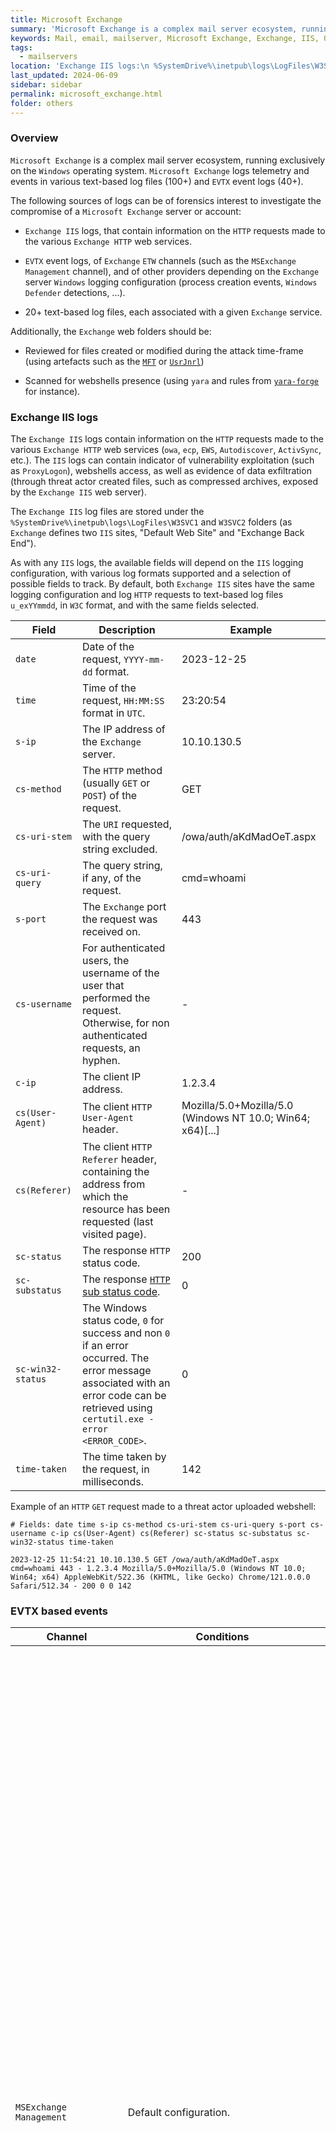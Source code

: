 ```yaml
---
title: Microsoft Exchange
summary: 'Microsoft Exchange is a complex mail server ecosystem, running exclusively on the Windows operating system. Microsoft Exchange logs telemetry and events in various text-based log files (100+) and EVTX event logs (40+).\n\nThe following sources of logs can be of forensics interest to investigate the compromise of a Microsoft Exchange server or account:\n - Exchange IIS logs, that contain information on the HTTP requests made to the various Exchange HTTP web services.\n - EVTX event logs, of Exchange ETW channels (such as the "MSExchange Management" channel), and of other providers depending on the Exchange server Windows logging configuration.\n - 20+ text-based log files, each associated with a given Exchange service.'
keywords: Mail, email, mailserver, Microsoft Exchange, Exchange, IIS, Outlook, EWS, ECP, OWA, ActiveSync, MAPI, Message Tracking, Autodiscover, OAB, RpcHttp, SMTP, MSExchange Management, MSExchange CmdletLogs, ExchangePowerShell, webshell, W3SVC1, W3SVC2, u_exYYmmdd, c-ip, CVE-2021-26855, 26858, 27065, 26857, ProxyLogon, Get-ExchangeServer, Get-Mailbox, Get-Recipient, Get-MailboxPermission, Get-MailboxRegionalConfiguration, Get-InboxRule, Search-Mailbox, New-MailboxSearch, New-MailboxExportRequest, Remove-MailboxExportRequest, Set-Mailbox, Set-InboxRule, New-InboxRule, Enable-InboxRule, New-TransportRule, Add-MailboxPermission, Add-MailboxFolderPermission, Add-RecipientPermission, Set-TransportRule, New-ManagementRoleAssignment, New-ExchangeCertificate
tags:
  - mailservers
location: 'Exchange IIS logs:\n %SystemDrive%\inetpub\logs\LogFiles\W3SVC1 and W3SVC2 folders.\n\n ETW channels:\n MSExchange Management, for usage of cmdlets from the ExchangePowerShell module (that interact with the Exchange Web Services API).\n Microsoft-Windows-Windows Defender/Operational, events 1006 / 1116 and 1007 / 1117, for detections of suspicious behavior related to Exchange.\n Security event 4688, if "Audit Process Creation" is enabled, to identity suspicious process spawned by the Exchange IIS process.\n\nExchange components (EWS, ECP, OWA, ExchangePowerShell, ActiveSync, MAPI, etc.) text-based logs:\n %SystemDrive%\Program Files\Microsoft\Exchange Server\V15\Logging and TransportRoles folders.'
last_updated: 2024-06-09
sidebar: sidebar
permalink: microsoft_exchange.html
folder: others
---
```


### Overview

`Microsoft Exchange` is a complex mail server ecosystem, running exclusively on
the `Windows` operating system. `Microsoft Exchange` logs telemetry and
events in various text-based log files (100+) and `EVTX` event logs (40+).

The following sources of logs can be of forensics interest to investigate the
compromise of a `Microsoft Exchange` server or account:

  - `Exchange IIS` logs, that contain information on the `HTTP` requests made
    to the various `Exchange HTTP` web services.

  - `EVTX` event logs, of `Exchange` `ETW` channels (such as the
    `MSExchange Management` channel), and of other providers depending on the
    `Exchange` server `Windows` logging configuration (process creation events,
    `Windows Defender` detections, ...).

  - 20+ text-based log files, each associated with a given `Exchange` service.

Additionally, the `Exchange` web folders should be:

  - Reviewed for files created or modified during the attack time-frame (using
    artefacts such as the [`MFT`](./../windows/ntfs_mft.md) or
    [`UsrJnrl`](./../windows/ntfs_usnjrnl.md))

  - Scanned for webshells presence (using `yara` and rules from
    [`yara-forge`](https://yarahq.github.io/) for instance).

### Exchange IIS logs

The `Exchange IIS` logs contain information on the `HTTP` requests made to the
various `Exchange HTTP` web services (`owa`, `ecp`, `EWS`, `Autodiscover`,
`ActivSync`, etc.). The `IIS` logs can contain indicator of vulnerability
exploitation (such as `ProxyLogon`), webshells access, as well as evidence of
data exfiltration (through threat actor created files, such as compressed
archives, exposed by the `Exchange IIS` web server).

The `Exchange IIS` log files are stored under the
`%SystemDrive%\inetpub\logs\LogFiles\W3SVC1` and `W3SVC2` folders (as
`Exchange` defines two `IIS` sites, "Default Web Site" and "Exchange Back
End").

As with any `IIS` logs, the available fields will depend on the `IIS` logging
configuration, with various log formats supported and a selection of possible
fields to track. By default, both `Exchange IIS` sites have the same logging
configuration and log `HTTP` requests to text-based log files `u_exYYmmdd`, in
`W3C` format, and with the same fields selected.

| Field | Description | Example |
|-------|-------------|---------|
| `date` | Date of the request, `YYYY-mm-dd` format. | 2023-12-25 |
| `time` | Time of the request, `HH:MM:SS` format in `UTC`. | 23:20:54 |
| `s-ip` | The IP address of the `Exchange` server. | 10.10.130.5 |
| `cs-method` | The `HTTP` method (usually `GET` or `POST`) of the request. | GET |
| `cs-uri-stem` | The `URI` requested, with the query string excluded. | /owa/auth/aKdMadOeT.aspx |
| `cs-uri-query` | The query string, if any, of the request. | cmd=whoami |
| `s-port` | The `Exchange` port the request was received on. | 443 |
| `cs-username` | For authenticated users, the username of the user that performed the request. Otherwise, for non authenticated requests, an hyphen. | - |
| `c-ip` | The client IP address. | 1.2.3.4 |
| `cs(User-Agent)` | The client `HTTP` `User-Agent` header. | Mozilla/5.0+Mozilla/5.0 (Windows NT 10.0; Win64; x64)[...] |
| `cs(Referer)` | The client `HTTP` `Referer` header, containing the address from which the resource has been requested (last visited page). | - |
| `sc-status` | The response `HTTP` status code. | 200 |
| `sc-substatus` | The response [`HTTP` sub status code](https://learn.microsoft.com/en-us/troubleshoot/developer/webapps/iis/www-administration-management/http-status-code). | 0 |
| `sc-win32-status` | The Windows status code, `0` for success and non `0` if an error occurred. The error message associated with an error code can be retrieved using `certutil.exe -error <ERROR_CODE>`. | 0 |
| `time-taken` | The time taken by the request, in milliseconds. | 142 |

Example of an `HTTP` `GET` request made to a threat actor uploaded webshell:

```
# Fields: date time s-ip cs-method cs-uri-stem cs-uri-query s-port cs-username c-ip cs(User-Agent) cs(Referer) sc-status sc-substatus sc-win32-status time-taken

2023-12-25 11:54:21 10.10.130.5 GET /owa/auth/aKdMadOeT.aspx cmd=whoami 443 - 1.2.3.4 Mozilla/5.0+Mozilla/5.0 (Windows NT 10.0; Win64; x64) AppleWebKit/522.36 (KHTML, like Gecko) Chrome/121.0.0.0 Safari/512.34 - 200 0 0 142
```

### EVTX based events

| Channel | Conditions | Events |
|---------|------------|--------|
| `MSExchange Management` | Default configuration. | The `MSExchange CmdletLogs` provider logs, to the `MSExchange Management` channel, usage of cmdlets from the `ExchangePowerShell` module. The cmdlets of the `ExchangePowerShell` module can be used to perform a number of actions through the `Exchange Web Services (EWS)` API, such as managing the Exchange server and its mailboxes, searching and exporting mailboxes content, setting email forward rules, etc. <br><br> Event `1: Cmdlet suceeded. Cmdlet <CMDLET>, parameters <COMMAND_LINE_PARAMETERS>`. <br><br> Event `6: Cmdlet failed. Cmdlet <CMDLET>, parameters <COMMAND_LINE_PARAMETERS>`, with the error details in the raw event data. <br><br> Information of interest: <br> - The PowerShell `cmdlet` used, with the associated parameters. <br><br> Among other, the executions of the following `ExchangePowerShell` cmdlets should be reviewed: <br><br> *Reconnaissance* <br> - [`Get-ExchangeServer`](https://learn.microsoft.com/en-us/powershell/module/exchange/get-exchangeserver) <br> - [`Get-Mailbox`](https://learn.microsoft.com/en-us/powershell/module/exchange/get-mailbox) <br> - [`Get-Recipient`](https://learn.microsoft.com/en-us/powershell/module/exchange/get-recipient) <br> - [`Get-MailboxPermission`](https://learn.microsoft.com/en-us/powershell/module/exchange/get-mailboxpermission) <br> - [`Get-MailboxRegionalConfiguration`](https://learn.microsoft.com/en-us/powershell/module/exchange/get-mailboxregionalconfiguration) <br> - [`Get-InboxRule`](https://learn.microsoft.com/en-us/powershell/module/exchange/get-inboxrule) <br><br> *Mailbox search for data access* <br> - [`Search-Mailbox`](https://learn.microsoft.com/en-us/powershell/module/exchange/search-mailbox) <br> - [`New-MailboxSearch`](https://learn.microsoft.com/en-us/powershell/module/exchange/new-mailboxsearch) <br> - [`New-MailboxExportRequest`](https://learn.microsoft.com/en-us/powershell/module/exchange/new-mailboxexportrequest) <br> - [`Remove-MailboxExportRequest`](https://learn.microsoft.com/en-us/powershell/module/exchange/remove-mailboxexportrequest) <br><br> *Configuration of email forwarding for persistent data exfiltration (through direct email forwarding, inbox rules, or transport rules)* <br> - [`Set-Mailbox`](https://learn.microsoft.com/en-us/powershell/module/exchange/set-mailbox), with `ForwardingSmtpAddress` to forward emails or `HiddenFromAddressListsEnabled` to hide the mailbox from the `Global Address List` <br> - [`Set-InboxRule`](https://learn.microsoft.com/en-us/powershell/module/exchange/set-inboxrule) <br> - [`New-InboxRule`](https://learn.microsoft.com/en-us/powershell/module/exchange/new-inboxrule) <br> - [`Enable-InboxRule`](https://learn.microsoft.com/en-us/powershell/module/exchange/enable-inboxrule) <br> - [`New-TransportRule`](https://learn.microsoft.com/en-us/powershell/module/exchange/new-transportrule) <br><br> *Configuration of mailbox delegations for persistent access (to access a mailbox / mailbox's folder or to send emails from the mailbox)* <br> - [`Add-MailboxPermission`](https://learn.microsoft.com/en-us/powershell/module/exchange/add-mailboxpermission) <br> - [`Add-MailboxFolderPermission`](https://learn.microsoft.com/en-us/powershell/module/exchange/add-mailboxfolderpermission) <br> - [`Add-RecipientPermission`](https://learn.microsoft.com/en-us/powershell/module/exchange/add-recipientpermission) <br> - [`Set-TransportRule`](https://learn.microsoft.com/en-us/powershell/module/exchange/set-transportrule) <br><br> *Administration of the Exchange server* <br> - [`Set-RoleGroup`](https://learn.microsoft.com/fr-fr/powershell/module/exchange/set-rolegroup) <br> - [`New-ManagementRoleAssignment`](https://learn.microsoft.com/en-us/powershell/module/exchange/new-managementroleassignment), including the `Mailbox Import Export` role to export mailbox content <br> - [`New-ExchangeCertificate`](https://learn.microsoft.com/en-us/powershell/module/exchange/new-exchangecertificate) |
| `Microsoft-Windows-Windows Defender/Operational` | Requires `Windows Defender` to be running. | `Windows Defender` integrates a number of detections for suspicious `Exchange` behavior: `Exchange IIS` process spwaning `PowerShell` or `cmd` (`IISExchgSpawnCMD.A`), exploitation of the `ProxyLogon` vulnerability (`Exploit:Win32/CVE-2021-31207.B` / `Behavior:Win32/SuspExchgSession.E`), etc. <br><br> Standard [events `1006` / `1116` and `1007` / `1117`](./../windows/etw_windows_defender.md#windows-defender-malware-detection-events) will be logged for detections of suspicious behavior related to `Exchange`. |
| `Security` | Requires `Audit Process Creation` to be enabled. <br><br> Requires `ProcessCreationIncludeCmdLine_Enabled` to be enabled for the command line to be logged. | [Event `4688: A new process has been created`](./../windows/etw_process_creation.md). <br><br> Can be used to identity suspicious process (`NewProcessName`), such as `powershell.exe` or `cmd.exe`, spawned (`ParentProcessName`) by the `Exchange IIS` process `w3wp.exe`. |

### Exchange components text-based logs

#### Overview

`Exchange` default install folder: `%SystemDrive%\Program Files\Microsoft\Exchange Server\V15\`.

| Component | Path | Description |
|-----------|------|-------------|
| `Exchange AgentLog` | \<EXCHANGE_FOLDER\>\TransportRoles\Logs\FrontEnd\AgentLog\AgentLog\*.log | `AgentLog` logs contain the actions performed on a message by specific [`Exchange` anti-spam agents](https://learn.microsoft.com/en-us/exchange/anti-spam-agent-logging-exchange-2013-help). |
| `Exchange Autodiscover HttpProxy` | \<EXCHANGE_FOLDER\>\Logging\HttpProxy\Autodiscover\HttpProxy_\*.log | `Autodiscover` logs contain client interactions to the [`Autodiscover` service](https://learn.microsoft.com/en-us/exchange/architecture/client-access/autodiscover), which is used by clients to retrieve information on the `Exchange` infrastructure. `Autodiscover` is typically used to find the `EWS` endpoint `URL` for `Exchange Web Services (EWS)` clients. |
| `Exchange CosmosQueue` | \<EXCHANGE_FOLDER\>\Logging\CosmosQueue\audit\*.LOG | `CosmosQueue` logs contain some administration actions performed, such as `New-Mailbox` or `Set-Mailbox`, with the account that performed the operation. |
| `Exchange ActiveSync (EAS) HttpProxy` | \<EXCHANGE_FOLDER\>\Logging\HttpProxy\Eas\HttpProxy_\*.log | `Exchange ActiveSync` logs contain client interactions through the [`Exchange ActiveSync`](https://learn.microsoft.com/en-us/exchange/clients/exchange-activesync/exchange-activesync) protocol. `Exchange ActiveSync` is an `Exchange` synchronization protocol design to let mobile devices access their mailbox items (such as email messages, meetings, and contacts). |
| `Exchange Control Panel (ECP)` | \<EXCHANGE_FOLDER\>\Logging\ECP\Activity\ECPActivity_\*.LOG <br><br> \<EXCHANGE_FOLDER\>\Logging\ECP\Server\ECPServer\*.LOG <br><br> \<EXCHANGE_FOLDER\>\Logging\HttpProxy\Ecp\HttpProxy_\*.log | `Exchange Control Panel (ECP)` logs contain client interactions with the web-based management console [`Exchange Control Panel (ECP)` interface](https://learn.microsoft.com/en-us/exchange/architecture/client-access/exchange-admin-center?view=exchserver-2019). The `ECP`, accessible at `https://<EXCHANGE_SERVER>/ecp`, can be used to administer `Exchange` components (management of mailboxes, creation of policies to manage mail traffic, etc.). |
| `Exchange Web Services (EWS)` API | \<EXCHANGE_FOLDER\>\Logging\Ews\Ews_\*.log <br><br> \<EXCHANGE_FOLDER\>\Logging\HttpProxy\Ews\HttpProxy_\*.log | `Exchange Web Services` logs contain client interactions with the [`EWS` API](https://learn.microsoft.com/en-us/exchange/client-developer/exchange-web-services/ews-applications-and-the-exchange-architecture), which provides access to mailbox items (such as email messages, meetings, and contacts). The `EWS` API is notably used by the cmdlets of the `ExchangePowerShell` module. |
| `Exchange Messaging Application Programming Interface (MAPI)` | \<EXCHANGE_FOLDER\>\Logging\HttpProxy\Mapi\HttpProxy_\*.log | [`Exchange Messaging Application Programming Interface (MAPI)`](https://learn.microsoft.com/en-us/exchange/clients/mapi-over-http/mapi-over-http) over `HTTP` `HttpProxy` logs. The `MAPI` transport protocol is notably used by the `Outlook` client to access and synchronize locally mailboxes data. |
| `Exchange Message Tracking` | \<EXCHANGE_FOLDER\>\TransportRoles\Logs\MessageTracking\MSG\*.LOG | [`Exchange Message Tracking` logs](https://learn.microsoft.com/en-us/Exchange/mail-flow/transport-logs/message-tracking) contain detailed information about the history of each email message as it travels through an `Exchange` server, including the emails sender and recipient addresses and subject. |
| `Exchange Offline Address Book (OAB)` | \<EXCHANGE_FOLDER\>\Logging\HttpProxy\Oab\HttpProxy_\*.log | `Exchange Offline Address Book (OAB)` logs contain access to the `OAB` feature, which allow `Outlook` users to cache the contents of the `Global Address List (GAL)` (to access it even when no longer connected to an `Exchange` server). |
| `Exchange Outlook Web Access (OWA)` | \<EXCHANGE_FOLDER\>\Logging\HttpProxy\Owa\HttpProxy_\*.log | `Exchange Outlook Web Access (OWA)` logs contain clients interactions with the `Outlook Web Access (OWA)` webmail interface, that can be used by end-users to access and manage their mailbox (reading, sending, and deletion of emails, creation of inbox rules, etc.). |
| `PowerShell CmdletInfra` and `HttpProxy` | \<EXCHANGE_FOLDER\>\Logging\CmdletInfra\LocalPowerShell\Cmdlet\\* <br><br> \<EXCHANGE_FOLDER\>\Logging\CmdletInfra\Powershell-Proxy\Cmdlet\\* <br><br> \<EXCHANGE_FOLDER\>\Logging\HttpProxy\PowerShell\HttpProxy_\*.log | `PowerShell CmdletInfra` and `HttpProxy` logs contain the `ExchangePowerShell` cmdlets executed, and can be an alternative to the `MSExchange Management.evtx` event logs. <br><br> Information of interest: <br> - The PowerShell `cmdlet` used, with the associated parameters. <br> - The user that executed the cmdlet. |
| `Exchange RPC over HTTP` | \<EXCHANGE_FOLDER\>\Logging\HttpProxy\RpcHttp\HttpProxy_\*.log | ``Exchange RPC over HTTP`` log contains requests over the `RpcHttp` transport protocol, which is / was notably used by the `Outlook` client for mailboxes access. The `RpcHttp` transport protocol has been replaced by the `MAPI over HTTP` protocol. |
| `Exchange SmtpReceive` <br><br> `Exchange SmtpSend` | \<EXCHANGE_FOLDER\>\TransportRoles\Logs\FrontEnd\ProtocolLog\SmtpReceive\RECV\*.LOG <br><br> \<EXCHANGE_FOLDER\>\TransportRoles\Logs\FrontEnd\ProtocolLog\SmtpSend\SEND\*.LOG | `Exchange SMTP Receive` and `Exchange SMTP Send Protocol` protocols logs contain, respectively, the inbound and outbound `SMTP` requests. |

#### Examples of (some) Exchange components logs

{% include note.html content="Exchange AgentLog logs" %}

Example log filename: `AgentLog20220913-1.LOG`.

```
#Software: Microsoft Exchange Server
#Version: 15.0.0.0
#Log-type: Agent Log
#Date: 2022-09-13T14:38:59.177Z
#Fields: Timestamp,SessionId,LocalEndpoint,RemoteEndpoint,EnteredOrgFromIP,MessageId,P1FromAddress,P2FromAddresses,Recipient,NumRecipients,Agent,Event,Action,SmtpResponse,Reason,ReasonData,Diagnostics,NetworkMsgID,TenantID,Directionality
2022-09-13T14:38:59.177Z,1234DADADA795F2,10.10.10.10,95.11.22.33:46904,95.11.22.33,,user.name@domain.com,user.name@domain.com;,user.name2@domain2.com,1,Inbound Trust Agent,OnEndOfHeaders,ModifyHeaders,,,,Cross premises headers filtered,12345678-3232-2323-1111-12345679987,,Incoming
2022-09-13T14:51:57.936Z,1234DADADA79623,10.10.10.10,95.11.22.33:56804,95.11.22.33,,user.name@domain.com,user.name@domain.com;,user.name2@domain2.com,1,Inbound Trust Agent,OnEndOfHeaders,ModifyHeaders,,,,Cross premises headers filtered,12345678-3232-2323-1111-98765465465,,Incoming
```

{% include note.html content="Exchange Autodiscover HttpProxy logs" %}

Example log filename: `Autodiscover\HttpProxy_2023010919-1.LOG`.

```
#Software: Microsoft Exchange Server
#Version: 15.01.2375.007
#Log-type: HttpProxy Logs
#Date: 2023-01-09T19:00:00.130Z
#Fields: DateTime,RequestId,MajorVersion,MinorVersion,BuildVersion,RevisionVersion,ClientRequestId,Protocol,UrlHost,UrlStem,ProtocolAction,AuthenticationType,IsAuthenticated,AuthenticatedUser,Organization,AnchorMailbox,UserAgent,ClientIpAddress,ServerHostName,HttpStatus,BackEndStatus,ErrorCode,Method,ProxyAction,TargetServer,TargetServerVersion,RoutingType,RoutingHint,BackEndCookie,ServerLocatorHost,ServerLocatorLatency,RequestBytes,ResponseBytes,TargetOutstandingRequests,AuthModulePerfContext,HttpPipelineLatency,CalculateTargetBackEndLatency,GlsLatencyBreakup,TotalGlsLatency,AccountForestLatencyBreakup,TotalAccountForestLatency,ResourceForestLatencyBreakup,TotalResourceForestLatency,ADLatency,SharedCacheLatencyBreakup,TotalSharedCacheLatency,ActivityContextLifeTime,ModuleToHandlerSwitchingLatency,ClientReqStreamLatency,BackendReqInitLatency,BackendReqStreamLatency,BackendProcessingLatency,BackendRespInitLatency,BackendRespStreamLatency,ClientRespStreamLatency,KerberosAuthHeaderLatency,HandlerCompletionLatency,RequestHandlerLatency,HandlerToModuleSwitchingLatency,ProxyTime,CoreLatency,RoutingLatency,HttpProxyOverhead,TotalRequestTime,RouteRefresherLatency,UrlQuery,BackEndGenericInfo,GenericInfo,GenericErrors,EdgeTraceId,DatabaseGuid,UserADObjectGuid,PartitionEndpointLookupLatency,RoutingStatus
2023-01-09T19:00:00.130Z,5e58f5e5-1ddc-48d3-82c6-0199bc121640,15,1,2375,7,,Autodiscover,autodiscover.domain.com,/autodiscover/autodiscover.xml,,NTLM,true,DOMAIN\username,,Sid~S-1-5-21-123456789-9876543211-123456798-4343,AppleExchangeWebServices/818.120.2 accountsd/113,95.1.2.3,SERVER-HOSTNAME,200,200,,POST,Proxy,SERVER-HOSTNAME.domain.test,15.01.2375.000,IntraForest,WindowsIdentity,Database~fb7adba2-51f4-47e3-b170-fd39f85aaf35~~2023-02-08T18:59:59~domain.test~1,,,336,327,,,0,0,,0,,0,,0,0,,0,13,0,1,0,0,11,0,0,0,0,0,13,0,11,1,1,1,13,,,,BeginRequest=2023-01-09T19:00:00.116Z;CorrelationID=<empty>;ProxyState-Run=None;RandomBE=SERVER-HOSTNAME.domain.test~1942063431;FEAuth=BEVersion-1942063431;BeginGetRequestStream=2023-01-09T19:00:00.117Z;OnRequestStreamReady=2023-01-09T19:00:00.118Z;BeginGetResponse=2023-01-09T19:00:00.118Z;OnResponseReady=2023-01-09T19:00:00.129Z;EndGetResponse=2023-01-09T19:00:00.129Z;ProxyState-Complete=ProxyResponseData;SharedCacheGuard=0;EndRequest=2023-01-09T19:00:00.130Z;,,,|RoutingDB:fb7adba2-51f4-47e3-b170-fd39f85aaf35|RoutingDB:fb7adba2-51f4-47e3-b170-fd39f85aaf35,,,CafeV1
```

{% include note.html content="Exchange CosmosQueue logs" %}

Example log filename: `audit20230111-1.LOG`.

```
#Software: Microsoft Exchange
#Version: 15.01.2375.007
#Log-type: audit
#Date: 2023-01-11T15:56:33.189Z
#Fields: Timestamp,Server,TenantId,RecordType,Data,UserKey,RecordId,Operation,Workload,ResultStatus,Version,Scope
2023-01-11T15:56:33.189Z,SERVER-HOSTNAME,00000000-0000-0000-0000-000000000000,ExchangeAdmin,"{""CreationTime"":""2023-01-11T16:56:11"",""Id"":""12345678-1234-1234-123456789987654"",""Operation"":""Set-Mailbox"",""OrganizationId"":""00000000-0000-0000-0000-000000000000"",""RecordType"":1,""ResultStatus"":""True"",""UserKey"":""AUTORITE NT\\Système (MSExchangeHMHost)"",""UserType"":3,""Version"":1,""Workload"":""Exchange"",""ObjectId"":""DOMAIN.TEST\/Microsoft Exchange System Objects\/Monitoring Mailboxes\/HealthMailboxXXX"",""UserId"":""AUTORITE NT\\Système (MSExchangeHMHost)"",""ExternalAccess"":false,""OrganizationName"":""First Org"",""OriginatingServer"":""SERVER-HOSTNAME (15.01.2375.007)"",""Parameters"":[{""Name"":""Identity"",""Value"":""DOMAIN.TEST\/Microsoft Exchange System Objects\/Monitoring Mailboxes\/HealthMailboxXXX""},{""Name"":""Password"",""Value"":""<Secure Information Omitted>""}]}",AUTORITE NT\Système (MSExchangeHMHost),12345678-1234-1234-123456789987654,Set-Mailbox,Exchange,True,1,Online
```

{% include note.html content="Exchange ActiveSync (EAS) HttpProxy logs" %}

Example log filename: `Eas\HttpProxy_2023011116-1.LOG`.

```
#Software: Microsoft Exchange Server
#Version: 15.01.2375.007
#Log-type: HttpProxy Logs
#Date: 2023-01-11T16:00:11.478Z
#Fields: DateTime,RequestId,MajorVersion,MinorVersion,BuildVersion,RevisionVersion,ClientRequestId,Protocol,UrlHost,UrlStem,ProtocolAction,AuthenticationType,IsAuthenticated,AuthenticatedUser,Organization,AnchorMailbox,UserAgent,ClientIpAddress,ServerHostName,HttpStatus,BackEndStatus,ErrorCode,Method,ProxyAction,TargetServer,TargetServerVersion,RoutingType,RoutingHint,BackEndCookie,ServerLocatorHost,ServerLocatorLatency,RequestBytes,ResponseBytes,TargetOutstandingRequests,AuthModulePerfContext,HttpPipelineLatency,CalculateTargetBackEndLatency,GlsLatencyBreakup,TotalGlsLatency,AccountForestLatencyBreakup,TotalAccountForestLatency,ResourceForestLatencyBreakup,TotalResourceForestLatency,ADLatency,SharedCacheLatencyBreakup,TotalSharedCacheLatency,ActivityContextLifeTime,ModuleToHandlerSwitchingLatency,ClientReqStreamLatency,BackendReqInitLatency,BackendReqStreamLatency,BackendProcessingLatency,BackendRespInitLatency,BackendRespStreamLatency,ClientRespStreamLatency,KerberosAuthHeaderLatency,HandlerCompletionLatency,RequestHandlerLatency,HandlerToModuleSwitchingLatency,ProxyTime,CoreLatency,RoutingLatency,HttpProxyOverhead,TotalRequestTime,RouteRefresherLatency,UrlQuery,BackEndGenericInfo,GenericInfo,GenericErrors,EdgeTraceId,DatabaseGuid,UserADObjectGuid,PartitionEndpointLookupLatency,RoutingStatus
2023-01-11T16:06:06.997Z,823d6c00-01f1-4067-9002-18ff1cf2e5d9,15,1,2375,7,,Eas,webmail.domain.com,/Microsoft-Server-ActiveSync/default.eas,,Basic,true,DOMAIN\username,,Sid~S-1-5-21-123456789-9876543211-123456798-4343,Outlook-iOS-Android/1.0,20.10.20.30,SERVER-HOSTNAME,403,403,,OPTIONS,Proxy,SERVER-HOSTNAME.domain.test,15.01.2375.000,IntraForest,WindowsIdentity-NoDatabase,,,,0,5278,,,30,7,,0,2;,2,,0,2,,0,19068,1,,,,19027,0,0,1,0,0,19037,0,19028,10,10,40,19068,,?Cmd=Options&User=domain.test%5Cusername&DeviceId=1234567987987987987987987987987&DeviceType=Outlook,,BeginRequest=2023-01-11T16:05:47.929Z;CorrelationID=<empty>;ProxyState-Run=None;AccountForestGuard_domain.test=1;FEAuth=BEVersion-1942063431;RoutingEntry=DatabaseGuid:fb7adba2-51f4-47e3-b170-fd39f85aaf35%40domain.test%40domain.test Server:SERVER-HOSTNAME.domain.test+1942063431@638070367506148886;NewConnection=fe80::1234:5678:62ef:245e%3&0;BeginGetResponse=2023-01-11T16:05:47.970Z;OnResponseReady=2023-01-11T16:06:06.996Z;EndGetResponse=2023-01-11T16:06:06.996Z;ProxyState-Complete=ProxyResponseData;SharedCacheGuard=0;EndRequest=2023-01-11T16:06:06.997Z;I32:ATE.C[DC-HOSTNAME.domain.test]=2;F:ATE.AL[DC-HOSTNAME.domain.test]=0.5;I32:ADS.C[DC-HOSTNAME]=2;F:ADS.AL[DC-HOSTNAME]=1.700816,WebExceptionStatus=ProtocolError;ResponseStatusCode=403;WebException=System.Net.WebException: Le serveur distant a retourné une erreur : (403) Interdit.    à System.Net.HttpWebRequest.EndGetResponse(IAsyncResult asyncResult)    à Microsoft.Exchange.HttpProxy.ProxyRequestHandler.<>c__DisplayClass197_0.<OnResponseReady>b__0();,,|RoutingDB:fb7adba2-51f4-47e3-b170-fd39f85aaf35,,,CafeV1
```

{% include note.html content="Exchange Control Panel (ECP)` Activity logs" %}

Example log filename: `ECPActivity_11500_20230111-1.LOG`.

```
#Software: Microsoft Exchange Server
#Version: 15.0.0.0
#Log-type: ECP Activity Context Log
#Date: 2023-01-10T00:02:11.539Z
#Fields: TimeStamp,ServerName,EventId,EventData
2023-01-10T00:52:12.021Z,SERVER-HOSTNAME,Request,S:PSA=<PII>HealthMailboxXXX@domain.com</PII>;S:URL=https://localhost:444/ecp/RulesEditor/InboxRules.svc/GetList?msExchEcpCanary=CANARY-fk60n05Eauw.;S:Bld=15.1.2375.7;S:ActID=12345678-1234-1234-123456789987654;Dbl:MAPI.T[SERVER-HOSTNAME.44445678-1234-1234-123456789987654]=3;Dbl:BudgUse.T[]=12.0008001327515;I32:ADS.C[DC-HOSTNAME]=1;F:ADS.AL[DC-HOSTNAME]=1.692039;I32:ADR.C[DC-HOSTNAME]=2;F:ADR.AL[DC-HOSTNAME]=0.5463775;Dbl:EXR.T[SERVER-HOSTNAME.44445678-1234-1234-123456789987654]=1;I32:ROP.C[SERVER-HOSTNAME.44445678-1234-1234-123456789987654]=13654639;I32:MAPI.C[SERVER-HOSTNAME.44445678-1234-1234-123456789987654]=9;I32:RPC.C[SERVER-HOSTNAME.44445678-1234-1234-123456789987654]=4;I32:ATE.C[DC-HOSTNAME.DOMAIN.TEST]=2;F:ATE.AL[DC-HOSTNAME.DOMAIN.TEST]=0;Dbl:RPC.T[SERVER-HOSTNAME.44445678-1234-1234-123456789987654]=3;Dbl:VCGS.T[SERVER-HOSTNAME]=0;I32:MB.C[SERVER-HOSTNAME.44445678-1234-1234-123456789987654]=4;F:MB.AL[SERVER-HOSTNAME.44445678-1234-1234-123456789987654]=0.75;I32:VCGS.C[SERVER-HOSTNAME]=1;S:WLM.Bal=2.147484E+09;Dbl:WLM.TS=16
2023-01-10T00:47:12.020Z,SERVER-HOSTNAME,Request,S:URL=https://localhost:444/ecp/logoff.aspx;S:Bld=15.1.2375.7;S:ActID=555555678-1234-1234-123456789987654;Dbl:WLM.TS=0
```

{% include note.html content="Exchange Control Panel (ECP)` Server logs" %}

Example log filename: `ECPServer20230111-1.LOG`.

```
#Software: Microsoft Exchange Server
#Version: 15.0.0.0
#Log-type: ECP Server Log
#Date: 2023-01-11T00:02:33.938Z
#Fields: TimeStamp,ServerName,EventId,EventData
2023-01-11T00:02:33.966Z,SERVER-HOSTNAME,ECP.Request,S:TIME=13;S:SID=666655678-1234-1234-123456789987654;S:CMD=Get-InboxRule;S:REQID=;S:URL=/ecp/RulesEditor/InboxRules.svc/GetList?msExchEcpCanary=CANARY;S:REFERRER=;S:EX=;S:ACTID=775555678-1234-1234-123456789987654;S:RS=0;S:BLD=15.1.2375.7;S:TNAME=<null>;S:TID=;S:USID=88555678-1234-1234-123456789987654;S:EDOID=;S:ACID=
```

{% include note.html content="Exchange Control Panel (ECP) HttpProxy logs" %}

Example log filename: `Ecp\HttpProxy_2023010611-1.LOG`.

```
#Software: Microsoft Exchange Server
#Version: 15.01.2375.007
#Log-type: HttpProxy Logs
#Date: 2023-01-06T11:00:05.327Z
#Fields: DateTime,RequestId,MajorVersion,MinorVersion,BuildVersion,RevisionVersion,ClientRequestId,Protocol,UrlHost,UrlStem,ProtocolAction,AuthenticationType,IsAuthenticated,AuthenticatedUser,Organization,AnchorMailbox,UserAgent,ClientIpAddress,ServerHostName,HttpStatus,BackEndStatus,ErrorCode,Method,ProxyAction,TargetServer,TargetServerVersion,RoutingType,RoutingHint,BackEndCookie,ServerLocatorHost,ServerLocatorLatency,RequestBytes,ResponseBytes,TargetOutstandingRequests,AuthModulePerfContext,HttpPipelineLatency,CalculateTargetBackEndLatency,GlsLatencyBreakup,TotalGlsLatency,AccountForestLatencyBreakup,TotalAccountForestLatency,ResourceForestLatencyBreakup,TotalResourceForestLatency,ADLatency,SharedCacheLatencyBreakup,TotalSharedCacheLatency,ActivityContextLifeTime,ModuleToHandlerSwitchingLatency,ClientReqStreamLatency,BackendReqInitLatency,BackendReqStreamLatency,BackendProcessingLatency,BackendRespInitLatency,BackendRespStreamLatency,ClientRespStreamLatency,KerberosAuthHeaderLatency,HandlerCompletionLatency,RequestHandlerLatency,HandlerToModuleSwitchingLatency,ProxyTime,CoreLatency,RoutingLatency,HttpProxyOverhead,TotalRequestTime,RouteRefresherLatency,UrlQuery,BackEndGenericInfo,GenericInfo,GenericErrors,EdgeTraceId,DatabaseGuid,UserADObjectGuid,PartitionEndpointLookupLatency,RoutingStatus
2023-01-06T11:47:32.435Z,29d1a846-41f6-4da6-9dbf-dd8a9151ce59,15,1,2375,7,,Ecp,95.1.2.3,/ecp/Current/exporttool/microsoft.exchange.ediscovery.exporttool.application,,FBA,false,,,ServerVersion~Version 15.0 (Build 0.0),Mozilla/5.0 zgrab/0.x,95.5.6.8,SERVER-HOSTNAME,200,200,,GET,Proxy,SERVER-HOSTNAME.domain.test,15.01.2375.000,IntraForest,EDiscoveryExportTool-ServerVersion,,,,0,10112,,,0,6,,0,,0,,0,0,,0,29,0,,,,21,1,0,0,,0,29,0,23,7,8,8,29,,,,BeginRequest=2023-01-06T11:47:32.406Z;CorrelationID=<empty>;ProxyState-Run=None;FEAuth=BEVersion-1942063431;Krb=UA;CT=An;NewConnection=95.1.2.3&0;BeginGetResponse=2023-01-06T11:47:32.413Z;OnResponseReady=2023-01-06T11:47:32.435Z;EndGetResponse=2023-01-06T11:47:32.435Z;ProxyState-Complete=ProxyResponseData;SharedCacheGuard=0;EndRequest=2023-01-06T11:47:32.435Z;,,,,,,CafeV1
```

{% include note.html content="Exchange Web Services (EWS) logs" %}

Example log filename: `Ews_2023010616-1.LOG`.

```
#Software: Microsoft Exchange Server
#Version: 15.01.2375.007
#Log-type: EWS Logs
#Date: 2023-01-06T16:00:06.386Z
#Fields: DateTime,RequestId,MajorVersion,MinorVersion,BuildVersion,RevisionVersion,Ring,ClientRequestId,AuthenticationType,IsAuthenticated,AuthenticatedUser,Organization,UserAgent,VersionInfo,ClientIpAddress,ServerHostName,FrontEndServer,SoapAction,HttpStatus,RequestSize,ResponseSize,ErrorCode,ImpersonatedUser,ProxyAsUser,ActAsUser,Cookie,CorrelationGuid,PrimaryOrProxyServer,TaskType,RemoteBackendCount,LocalMailboxCount,RemoteMailboxCount,LocalIdCount,RemoteIdCount,BeginBudgetConnections,EndBudgetConnections,BeginBudgetHangingConnections,EndBudgetHangingConnections,BeginBudgetAD,EndBudgetAD,BeginBudgetCAS,EndBudgetCAS,BeginBudgetRPC,EndBudgetRPC,BeginBudgetFindCount,EndBudgetFindCount,BeginBudgetSubscriptions,EndBudgetSubscriptions,MDBResource,MDBHealth,MDBHistoricalLoad,ThrottlingPolicy,ThrottlingDelay,ThrottlingRequestType,TotalDCRequestCount,TotalDCRequestLatency,TotalMBXRequestCount,TotalMBXRequestLatency,RecipientLookupLatency,ExchangePrincipalLatency,HttpPipelineLatency,CheckAccessCoreLatency,AuthModuleLatency,CallContextInitLatency,PreExecutionLatency,CoreExecutionLatency,TotalRequestTime,DetailedExchangePrincipalLatency,ClientStatistics,GenericInfo,AuthenticationErrors,GenericErrors,Puid,StartTime,ProcessId,TimeInGC,StartTotalMemory,EndTotalMemory,StartGCCounts,EndGCCounts,TokenBasedThrottlingPolicy,BudgetKey,CoinsCharged,CoinsChargedMethod,SidBudgetInfo,AppBudgetInfo,TenantBudgetInfo,ResourceAccessed,ResourceHealthBasedThreshold,ThrottledBy,BackoffHint,WorkClassification
2023-01-06T16:00:06.410Z,5399c497-d85f-4914-bc22-1ff088e33d72,15,1,2375,7,Unknown,,Logon,true,HealthMailboxXXX@domain.test,DOMAIN.TEST,Ews_AM_Probe/Local (ExchangeServicesClient/15.01.2375.007),Target=None;Req=Exchange2010_SP1/Exchange2010_SP1;,::1,SERVER_HOSTNAME,,GetFolder,200,666,,,HealthMailboxXXX@domain.test,,,92e4ad319de84a06a5baf5b123456789,03a7c763-3ad2-4fac-8313-2b63d63630b3,PrimaryServer,LocalTask,0,1,0,1,0,,,,,,,,,,,,,,,,,,,,[C],0,0,1,0,10,,1,10,,0,14,1,17,,MessageId_0=12345678-9876-451c-ada2-1e987689112c;ResponseTime_0=20;SoapAction_0=GetFolder;,SKU=Unknown;App_BeginReq_Start=0;App_BeginReq_End=0;GetHandler_Start=0;RequestHandler=Wcf;GetHandler_End=0;BackEndAuthenticator=WindowsAuthenticator;TotalBERehydrationModuleLatency=0;CSCWTI=0;ADIdentityCache=Miss;CSCWTI=0;cpn=RUM_ABR/RUM_ABRC/ABR/APAR/EWS_CE/EWS_CEC/APSRH/APRHE/RUM_AER/RUM_AERC/AER/AERC/;cpv=0/0/0/0/15/16/17/17/17/17/17/17/;MailboxTypeCacheSize=21;S:cmn=ID_CDFMS.T;S:AspDispatchLatency.BeginRequest=0;S:ADRS.InclI=1;S:cmv=0;S:AspDispatchLatency.EndRequest=0;S:ADRS.Check=00;S:ServiceTaskMetadata.WatsonReportCount=0;S:WLM.Bal=299999;S:ServiceTaskMetadata.ServiceCommandBegin=15;S:ServiceTaskMetadata.ServiceCommandEnd=16;S:ActivityStandardMetadata.Component=Ews;S:WLM.BT=Ews;S:EwsMetadata.ParticipantResolveLatency=0;S:EwsMetadata.HttpHandlerGetterLatency=0;Dbl:WLM.TS=17;Dbl:MAPI.T[DOMAIN.TEST.fb7adba2-51f4-47e3-b170-fd39f85aaf35]=0;Dbl:BudgUse.T[]=2.00119996070862;I32:ADS.C[DOMAIN.TEST]=1;F:ADS.AL[DOMAIN.TEST]=5.46475;Dbl:CCpu.T[CMD]=0;I32:ROP.C[SERVER-HOSTNAME.fb7adba2-51f4-47e3-b170-fd39f85aaf35]=2898759;I32:MAPI.C[SERVER-HOSTNAME.fb7adba2-51f4-47e3-b170-fd39f85aaf35]=2;I32:RPC.C[SERVER-HOSTNAME.fb7adba2-51f4-47e3-b170-fd39f85aaf35]=1;I32:ATE.C[DOMAIN.TEST.domain.test]=1;F:ATE.AL[DOMAIN.TEST.domain.test]=1;I32:MB.C[SERVER-HOSTNAME.fb7adba2-51f4-47e3-b170-fd39f85aaf35]=1;F:MB.AL[SERVER-HOSTNAME.fb7adba2-51f4-47e3-b170-fd39f85aaf35]=0,,,,2023-01-06T16:00:06.387Z,9716,,137332048,139253608,4038_450_53,4038_450_53,,,,,,,,,,,,
```

{% include note.html content="Exchange Web Services (EWS) HttpProxy logs" %}

Example log filename: `Ews\HttpProxy_2023010601-1.LOG`.

```
#Software: Microsoft Exchange Server
#Version: 15.01.2375.007
#Log-type: HttpProxy Logs
#Date: 2023-01-06T01:00:05.345Z
#Fields: DateTime,RequestId,MajorVersion,MinorVersion,BuildVersion,RevisionVersion,ClientRequestId,Protocol,UrlHost,UrlStem,ProtocolAction,AuthenticationType,IsAuthenticated,AuthenticatedUser,Organization,AnchorMailbox,UserAgent,ClientIpAddress,ServerHostName,HttpStatus,BackEndStatus,ErrorCode,Method,ProxyAction,TargetServer,TargetServerVersion,RoutingType,RoutingHint,BackEndCookie,ServerLocatorHost,ServerLocatorLatency,RequestBytes,ResponseBytes,TargetOutstandingRequests,AuthModulePerfContext,HttpPipelineLatency,CalculateTargetBackEndLatency,GlsLatencyBreakup,TotalGlsLatency,AccountForestLatencyBreakup,TotalAccountForestLatency,ResourceForestLatencyBreakup,TotalResourceForestLatency,ADLatency,SharedCacheLatencyBreakup,TotalSharedCacheLatency,ActivityContextLifeTime,ModuleToHandlerSwitchingLatency,ClientReqStreamLatency,BackendReqInitLatency,BackendReqStreamLatency,BackendProcessingLatency,BackendRespInitLatency,BackendRespStreamLatency,ClientRespStreamLatency,KerberosAuthHeaderLatency,HandlerCompletionLatency,RequestHandlerLatency,HandlerToModuleSwitchingLatency,ProxyTime,CoreLatency,RoutingLatency,HttpProxyOverhead,TotalRequestTime,RouteRefresherLatency,UrlQuery,BackEndGenericInfo,GenericInfo,GenericErrors,EdgeTraceId,DatabaseGuid,UserADObjectGuid,PartitionEndpointLookupLatency,RoutingStatus
2023-01-06T01:00:05.344Z,3656c386-6be1-4301-865a-27c1f99599bd,15,1,2375,7,,Ews,localhost,/ews/,,Negotiate,true,DOMAIN\HealthMailboxXXX,,Sid~S-1-5-21-123456789-9876543211-123456798-1142,AMProbe/Local/ClientAccess,127.0.0.1,SERVER_HOSTNAME,200,,,GET,Proxy,server_hostname.domain.test,15.01.2375.000,IntraForest,WindowsIdentity,,,,0,,,,0,1,,0,,0,,0,0,,0,1,0,,,,,,,,,0,1,0,,1,,1,1,,,,BeginRequest=2023-01-06T01:00:05.343Z;CorrelationID=<empty>;ProxyState-Run=None;FEAuth=BEVersion-1942063431;ProxyState-Complete=PrepareServerRequest;SharedCacheGuard=0;EndRequest=2023-01-06T01:00:05.344Z;,,,|RoutingDB:fb7adba2-51f4-47e3-b170-fd39f85aaf35,,,CafeV1
```

{% include note.html content="Exchange Messaging Application Programming Interface (MAPI) HttpProxy logs" %}

Example log filename: `Mapi\HttpProxy_2023010601-1.LOG`.

```
#Software: Microsoft Exchange Server
#Version: 15.01.2375.007
#Log-type: HttpProxy Logs
#Date: 2023-01-06T01:00:04.124Z
#Fields: DateTime,RequestId,MajorVersion,MinorVersion,BuildVersion,RevisionVersion,ClientRequestId,Protocol,UrlHost,UrlStem,ProtocolAction,AuthenticationType,IsAuthenticated,AuthenticatedUser,Organization,AnchorMailbox,UserAgent,ClientIpAddress,ServerHostName,HttpStatus,BackEndStatus,ErrorCode,Method,ProxyAction,TargetServer,TargetServerVersion,RoutingType,RoutingHint,BackEndCookie,ServerLocatorHost,ServerLocatorLatency,RequestBytes,ResponseBytes,TargetOutstandingRequests,AuthModulePerfContext,HttpPipelineLatency,CalculateTargetBackEndLatency,GlsLatencyBreakup,TotalGlsLatency,AccountForestLatencyBreakup,TotalAccountForestLatency,ResourceForestLatencyBreakup,TotalResourceForestLatency,ADLatency,SharedCacheLatencyBreakup,TotalSharedCacheLatency,ActivityContextLifeTime,ModuleToHandlerSwitchingLatency,ClientReqStreamLatency,BackendReqInitLatency,BackendReqStreamLatency,BackendProcessingLatency,BackendRespInitLatency,BackendRespStreamLatency,ClientRespStreamLatency,KerberosAuthHeaderLatency,HandlerCompletionLatency,RequestHandlerLatency,HandlerToModuleSwitchingLatency,ProxyTime,CoreLatency,RoutingLatency,HttpProxyOverhead,TotalRequestTime,RouteRefresherLatency,UrlQuery,BackEndGenericInfo,GenericInfo,GenericErrors,EdgeTraceId,DatabaseGuid,UserADObjectGuid,PartitionEndpointLookupLatency,RoutingStatus
2023-01-06T01:00:04.124Z,3fe8b64c-9d09-495d-9123-c7759ae9bbfb,15,1,2375,7,R:1b7dabb2-cd5b-4ce0-a65d-b25915e598cf:1;RT:Connect;CI:97c0f33d-7e97-4147-9742-ee1e9a3cc2f4:1;CID:82392570-79d9-402a-8c7c-fbf14bcde8fc,Mapi,SERVER_HOSTNAME.domain.test,/mapi/emsmdb/,,Negotiate,true,DOMAIN\HealthMailboxXXX,domain.test,MailboxGuid~1234567-4444-1234-4567-123456789987,MapiHttpClient,fe80::1234:5678:123abc:245e%3,SERVER_HOSTNAME,200,200,,POST,Proxy,SERVER_HOSTNAME.domain.test,15.01.2375.000,IntraForest,MailboxGuidWithDomain,,,,371,443,,,0,1,,0,,0,,0,0,,0,16,0,0,1,1,11,0,0,0,0,0,16,0,12,3,4,4,16,,?mailboxId=1234567-4444-1234-4567-123456789987@domain.test,,BeginRequest=2023-01-06T01:00:04.107Z;CorrelationID=<empty>;ProxyState-Run=None;FEAuth=BEVersion-1942063431;RoutingEntry=DatabaseGuid:fb7adba2-51f4-47e3-b170-fd39f85aaf35%40domain.test%40domain.test Server:SERVER_HOSTNAME.domain.test+1942063431@638070367506148886;NewConnection=fe80::1234:5678:123abc:245e%3&0;BeginGetRequestStream=2023-01-06T01:00:04.110Z;OnRequestStreamReady=2023-01-06T01:00:04.111Z;BeginGetResponse=2023-01-06T01:00:04.111Z;OnResponseReady=2023-01-06T01:00:04.123Z;EndGetResponse=2023-01-06T01:00:04.123Z;ProxyState-Complete=ProxyResponseData;SharedCacheGuard=0;EndRequest=2023-01-06T01:00:04.124Z;,,,|RoutingDB:fb7adba2-51f4-47e3-b170-fd39f85aaf35,,,CafeV1
2023-01-06T01:00:04.141Z,9b241890-db8d-44c5-a50e-ccdc753cab92,15,1,2375,7,R:1b7dabb2-cd5b-4ce0-a65d-b25915e598cf:2;RT:Execute;CI:97c0f33d-7e97-4147-9742-ee1e9a3cc2f4:1;CID:45534129-271f-4423-bae6-e038600d6c36,Mapi,SERVER_HOSTNAME.domain.test,/mapi/emsmdb/,,Negotiate,true,DOMAIN\HealthMailboxXXX,domain.test,MailboxGuid~1234567-4444-1234-4567-123456789987,MapiHttpClient,10.128.53.11,SERVER_HOSTNAME,200,200,,POST,Proxy,SERVER_HOSTNAME.domain.test,15.01.2375.000,IntraForest,MailboxGuidWithDomain,Database~fb7adba2-51f4-47e3-b170-fd39f85aaf35~~2023-02-05T01:00:04,,,273,295,,,0,0,,0,,0,,0,0,,0,12,0,0,1,0,9,0,0,0,0,0,11,1,9,2,3,3,12,,?mailboxId=1234567-4444-1234-4567-123456789987@domain.test,,BeginRequest=2023-01-06T01:00:04.129Z;CorrelationID=<empty>;ProxyState-Run=None;FEAuth=BEVersion-1942063431;BeginGetRequestStream=2023-01-06T01:00:04.131Z;OnRequestStreamReady=2023-01-06T01:00:04.131Z;BeginGetResponse=2023-01-06T01:00:04.132Z;OnResponseReady=2023-01-06T01:00:04.141Z;EndGetResponse=2023-01-06T01:00:04.141Z;ProxyState-Complete=ProxyResponseData;SharedCacheGuard=0;EndRequest=2023-01-06T01:00:04.141Z;,,,|RoutingDB:fb7adba2-51f4-47e3-b170-fd39f85aaf35,,,CafeV1
2023-01-06T01:00:04.152Z,7119d1a3-0b37-4261-a966-39f54264937e,15,1,2375,7,R:1b7dabb2-cd5b-4ce0-a65d-b25915e598cf:3;RT:Disconnect;CI:97c0f33d-7e97-4147-9742-ee1e9a3cc2f4:1;CID:50d53854-a8f7-439e-b5ea-018f74812d10,Mapi,SERVER_HOSTNAME.domain.test,/mapi/emsmdb/,,Negotiate,true,DOMAIN\HealthMailboxXXX,domain.test,MailboxGuid~1234567-4444-1234-4567-123456789987,MapiHttpClient,fe80::1234:5678:123abc:245e%3,SERVER_HOSTNAME,200,200,,POST,Proxy,SERVER_HOSTNAME.domain.test,15.01.2375.000,IntraForest,MailboxGuidWithDomain,Database~fb7adba2-51f4-47e3-b170-fd39f85aaf35~~2023-02-05T01:00:04,,,4,94,,,0,0,,0,,0,,0,0,,0,6,0,0,1,0,3,0,0,1,0,0,6,0,4,1,2,2,6,,?mailboxId=1234567-4444-1234-4567-123456789987@domain.test,,BeginRequest=2023-01-06T01:00:04.146Z;CorrelationID=<empty>;ProxyState-Run=None;FEAuth=BEVersion-1942063431;BeginGetRequestStream=2023-01-06T01:00:04.148Z;OnRequestStreamReady=2023-01-06T01:00:04.148Z;BeginGetResponse=2023-01-06T01:00:04.149Z;OnResponseReady=2023-01-06T01:00:04.152Z;EndGetResponse=2023-01-06T01:00:04.152Z;ProxyState-Complete=ProxyResponseData;SharedCacheGuard=0;EndRequest=2023-01-06T01:00:04.152Z;,,,|RoutingDB:fb7adba2-51f4-47e3-b170-fd39f85aaf35,,,CafeV1
```

{% include note.html content="Exchange Message Tracking logs" %}

Example log filename: `MSGTRKMS2022091915-1.LOG`.

```
#Software: Microsoft Exchange Server
#Version: 15.01.2375.007
#Log-type: Message Tracking Log
#Date: 2022-09-19T15:02:29.339Z
#Fields: date-time,client-ip,client-hostname,server-ip,server-hostname,source-context,connector-id,source,event-id,internal-message-id,message-id,network-message-id,recipient-address,recipient-status,total-bytes,recipient-count,related-recipient-address,reference,message-subject,sender-address,return-path,message-info,directionality,tenant-id,original-client-ip,original-server-ip,custom-data,transport-traffic-type,log-id,schema-version
2022-09-19T15:02:29.339Z,fe80::1234:5678:4321:1010%3,SERVER-HOSTNAME,,,"MDB:12345678-3232-2323-1111-12345679666, Mailbox:33345678-3232-2323-1111-08da9fd00918, Event:63779422, MessageClass:IPM.Note, CreationTime:2022-09-19T15:02:29.211Z, ClientType:MOMT, SubmissionAssistant:MailboxTransportSubmissionEmailAssistant",,STOREDRIVER,NOTIFYMAPI,,,,,,,,,,,user.name1@domain.com,,2022-09-19T15:02:29.211Z;LSRV=XXX-MAIL.DOMAIN.TEST:TOTAL-SUB=0.128|SA=0.128|MTSS-PEN=0.000,,,,,S:ItemEntryId=00-XXX-00,,12345678-3232-2323-1111-12345679988,15.01.2375.007
2022-09-19T15:02:29.450Z,fe80::1234:5678:4321:1010,SERVER-HOSTNAME.DOMAIN.TEST,1234:5678:4321:1010%3,SERVER-HOSTNAME,"MDB:12345678-3232-2323-1111-12345679987, Mailbox:33345678-3232-2323-1111-08da9fd00918, Event:63779422, MessageClass:IPM.Note, CreationTime:2022-09-19T15:02:29.211Z, ClientType:MOMT, SubmissionAssistant:MailboxTransportSubmissionEmailAssistant, ServerMdbConnectionId:08DA9806C5B670C1",,STOREDRIVER,RECEIVE,438,<XXX@domain.com>,6a638d20-1e63-493a-80a2-08da9a4ff8da,user.name4@gmail.com,To,3750222,1,,,MAIL SUBJECT,user.name1@domain.com,user.name1@domain.com,04I: ,Originating,,95.11.22.33,fe80::1234:4545:3214:1010e%3,S:MailboxDatabaseGuid=12345678-3232-2323-1111-12345679987;S:ItemEntryId=00-00-XXX-00;S:DeliveryPriority=Normal;S:AccountForest=DOMAIN.TEST,Email,12345678-3232-2323-1111-12345679987,15.01.2375.007
```

{% include note.html content="Exchange Outlook Web Access (OWA) HttpProxy logs" %}

Example log filename: `Owa\HttpProxy_2023010602-1.LOG`.

```
#Software: Microsoft Exchange Server
#Version: 15.01.2375.007
#Log-type: HttpProxy Logs
#Date: 2023-01-06T02:00:17.456Z
#Fields: DateTime,RequestId,MajorVersion,MinorVersion,BuildVersion,RevisionVersion,ClientRequestId,Protocol,UrlHost,UrlStem,ProtocolAction,AuthenticationType,IsAuthenticated,AuthenticatedUser,Organization,AnchorMailbox,UserAgent,ClientIpAddress,ServerHostName,HttpStatus,BackEndStatus,ErrorCode,Method,ProxyAction,TargetServer,TargetServerVersion,RoutingType,RoutingHint,BackEndCookie,ServerLocatorHost,ServerLocatorLatency,RequestBytes,ResponseBytes,TargetOutstandingRequests,AuthModulePerfContext,HttpPipelineLatency,CalculateTargetBackEndLatency,GlsLatencyBreakup,TotalGlsLatency,AccountForestLatencyBreakup,TotalAccountForestLatency,ResourceForestLatencyBreakup,TotalResourceForestLatency,ADLatency,SharedCacheLatencyBreakup,TotalSharedCacheLatency,ActivityContextLifeTime,ModuleToHandlerSwitchingLatency,ClientReqStreamLatency,BackendReqInitLatency,BackendReqStreamLatency,BackendProcessingLatency,BackendRespInitLatency,BackendRespStreamLatency,ClientRespStreamLatency,KerberosAuthHeaderLatency,HandlerCompletionLatency,RequestHandlerLatency,HandlerToModuleSwitchingLatency,ProxyTime,CoreLatency,RoutingLatency,HttpProxyOverhead,TotalRequestTime,RouteRefresherLatency,UrlQuery,BackEndGenericInfo,GenericInfo,GenericErrors,EdgeTraceId,DatabaseGuid,UserADObjectGuid,PartitionEndpointLookupLatency,RoutingStatus
2023-01-06T02:20:32.841Z,47a25adf-57a3-4538-ba98-4bafdfee8095,15,1,2375,7,,Owa,95.1.2.3,/owa/admin.cfg,,FBA,false,,,,Mozilla/5.0 (Windows NT 10.0; Win64; x64) AppleWebKit/537.36 (KHTML  like Gecko) Chrome/62.0.3202.62 Safari/537.36,95.5.6.7,SERVER_HOSTNAME,302,,,GET,,,,,,,,,0,,,,,,,,,,,,,,,0,,,,,,,,,,,,,,0,,0,0,,,,BeginRequest=2023-01-06T02:20:32.840Z;CorrelationID=<empty>;SharedCacheGuard=0;NoCookies=302 - GET/E14AuthPost;EndRequest=2023-01-06T02:20:32.841Z;,,,,,,
```

{% include note.html content="PowerShell CmdletInfra (Powershell-Proxy) logs" %}

Example log filename: `Rps_Cmdlet_2023011116-1.LOG`.

```
#Software: Microsoft Exchange Server
#Version: 15.01.2375.007
#Log-type: Rps Cmdlet Logs
#Date: 2023-01-11T01:01:19.898Z
#Fields: DateTime,StartTime,RequestId,ClientRequestId,MajorVersion,MinorVersion,BuildVersion,RevisionVersion,ServerHostName,ProcessId,ProcessName,ThreadId,CultureInfo,Organization,AuthenticatedUser,ExecutingUserSid,EffectiveOrganization,UserServicePlan,IsAdmin,ClientApplication,Cmdlet,Parameters,CmdletUniqueId,UserBudgetOnStart,ContributeToFailFast,RunspaceSettingsCreationHint,ADViewEntireForest,ADRecipientViewRoot,ADConfigurationDomainControllers,ADPreferredGlobalCatalogs,ADPreferredDomainControllers,ADUserConfigurationDomainController,ADUserPreferredGlobalCatalog,ADuserPreferredDomainControllers,ThrottlingInfo,DelayInfo,ThrottlingDelay,IsOutputObjectRedacted,CmdletProxyStage,CmdletProxyRemoteServer,CmdletProxyRemoteServerVersion,CmdletProxyMethod,ProxiedObjectCount,CmdletProxyLatency,OutputObjectCount,ParameterBinding,BeginProcessing,ProcessRecord,EndProcessing,StopProcessing,BizLogic,PowerShellLatency,UserInteractionLatency,ProvisioningLayerLatency,ActivityContextLifeTime,TotalTime,ErrorType,ExecutionResult,CacheHitCount,CacheMissCount,GenericLatency,GenericInfo,GenericErrors,ObjectGuid,ExternalDirectoryOrganizationId,ExternalDirectoryObjectId,NonPiiParameters
2023-01-11T01:01:19.898Z,2023-01-11T01:01:19.882Z,7b91be61-3d94-406e-b00c-3d80e3e5f115,,15,1,2375,7,domain-MAIL,15756,w3wp#MSExchangePowerShellAppPool,85,,,HealthMailboxXXX,S-1-5-21-123456789-9876543211-123456798-4343,,,False,ActiveMonitor,Get-Mailbox,"-ResultSize ""1""",d61f0cba-945f-4857-8c62-91321f16b7b4,,,GCRandomly,False,domain.test,DC-HOSTNAME.domain.test,DC-HOSTNAME.domain.test,DC-HOSTNAME.domain.test,,,,,,,,,,,,0,,,0,6,8,0,,9,,,6,22681600,15,,Success,,,Dispose=1/11/2023 12:58:24 AM;LatencyMissed=latencyBreakDowns.Count is Zero;GetApplicationPrivateData=11/01/2023 00:59:22;WinRMDataReceiver.LoadItemsFromNamedPipe=0;WinRMDataReceiver.Ctor=0;ExchangeRunspaceConfiguration=37;ExchangeRunspaceConfiguration.C=24;PowerShellThrottlingPolicyUpdater=0;InitialSessionStateBuilder=19;GetInitialSessionStateCore=37;GetInitialSessionState=11/01/2023 00:59:22;TaskModuleLatency=4;TaskModuleLatency.C=68;ProvisioningLayerLatency.C=9;BizLogic.C=15;Cmd=15;Cmd.ADC=3;Cmd.AD=4;Cmd.ATEC=9;Cmd.ATE=1;,PSSenderInfo=domain\healthmailboxXXX;ADServerSettingsInEnd=ADViewEntireForest:False WriteShadowProperties:False WriteOriginatingChangeTimestamp:False ADRecipientViewRoot:domain.test ADConfigurationDomainControllers:DC-HOSTNAME.domain.test ADPreferredGlobalCatalogs:DC-HOSTNAME.domain.test ADPreferredDomainControllers:DC-HOSTNAME.domain.test ADUserPreferredDomainControllers: ;,,,,,"-ResultSize ""1"""
```

{% include note.html content="PowerShell HttpProxy logs" %}

Example log filename: `PowerShell\HttpProxy_2023011116-1.LOG`.

```
#Software: Microsoft Exchange Server
#Version: 15.01.2375.007
#Log-type: HttpProxy Logs
#Date: 2023-01-11T16:00:32.466Z
#Fields: DateTime,RequestId,MajorVersion,MinorVersion,BuildVersion,RevisionVersion,ClientRequestId,Protocol,UrlHost,UrlStem,ProtocolAction,AuthenticationType,IsAuthenticated,AuthenticatedUser,Organization,AnchorMailbox,UserAgent,ClientIpAddress,ServerHostName,HttpStatus,BackEndStatus,ErrorCode,Method,ProxyAction,TargetServer,TargetServerVersion,RoutingType,RoutingHint,BackEndCookie,ServerLocatorHost,ServerLocatorLatency,RequestBytes,ResponseBytes,TargetOutstandingRequests,AuthModulePerfContext,HttpPipelineLatency,CalculateTargetBackEndLatency,GlsLatencyBreakup,TotalGlsLatency,AccountForestLatencyBreakup,TotalAccountForestLatency,ResourceForestLatencyBreakup,TotalResourceForestLatency,ADLatency,SharedCacheLatencyBreakup,TotalSharedCacheLatency,ActivityContextLifeTime,ModuleToHandlerSwitchingLatency,ClientReqStreamLatency,BackendReqInitLatency,BackendReqStreamLatency,BackendProcessingLatency,BackendRespInitLatency,BackendRespStreamLatency,ClientRespStreamLatency,KerberosAuthHeaderLatency,HandlerCompletionLatency,RequestHandlerLatency,HandlerToModuleSwitchingLatency,ProxyTime,CoreLatency,RoutingLatency,HttpProxyOverhead,TotalRequestTime,RouteRefresherLatency,UrlQuery,BackEndGenericInfo,GenericInfo,GenericErrors,EdgeTraceId,DatabaseGuid,UserADObjectGuid,PartitionEndpointLookupLatency,RoutingStatus
2023-01-11T16:01:44.205Z,b78ed0f5-21b2-4cae-aad9-c8e86bdd5482,15,1,2375,7,,PowerShell,server_hostname.domain.test,/powershell,New-PSSession:Receive,Kerberos,true,DOMAIN\HealthMailboxXXX,,ServerVersion~Version 15.1 (Build 2374.0),Microsoft WinRM Client,95.1.2.3,server_hostname,200,200,,POST,Proxy,server_hostname.domain.test,15.01.2375.000,IntraForest,ExchClientVer-ServerCookie,Server~server_hostname.domain.test~1942063431~2023-01-11T16:11:44,,,2014,934,,,0,0,,0,,0,,0,0,,0,13,0,0,1,0,7,0,0,0,0,0,13,0,8,5,6,6,13,,?clientApplication=ActiveMonitor;PSVersion=5.1.14393.5582&sessionID=Version_15.1_(Build_2374.0)=NjduieGsoKEjcuiAHDiczeiIDIZOFDOPqstdGTkJyek4HOxsvNz8nMy8zOgc3PzczSz87Szs6rzsnFzs7Fy8s=,,BeginRequest=2023-01-11T16:01:44.192Z;CorrelationID=<empty>;ProxyState-Run=None;FEAuth=BEVersion-1942063431;SessionId=D5FFDBEB-C73B-4C9B-93BB-5E2AA5824904;ShellId=2C72B54F-AD1D-4778-A3F0-64514659F016;BeginGetRequestStream=2023-01-11T16:01:44.197Z;OnRequestStreamReady=2023-01-11T16:01:44.197Z;BeginGetResponse=2023-01-11T16:01:44.197Z;OnResponseReady=2023-01-11T16:01:44.205Z;EndGetResponse=2023-01-11T16:01:44.205Z;ProxyState-Complete=ProxyResponseData;OnEndRequest.ContentType=application/soap+xml charset UTF-8;SharedCacheGuard=0;EndRequest=2023-01-11T16:01:44.205Z;,,,,,,CafeV1
2023-01-11T16:01:44.238Z,6b5578b6-e7d5-4cbf-9ac5-221b8c9fee5b,15,1,2375,7,,PowerShell,server_hostname.domain.test,/powershell,Get-Mailbox:Command,Kerberos,true,DOMAIN\HealthMailboxXXX,,ServerVersion~Version 15.1 (Build 2374.0),Microsoft WinRM Client,95.1.2.3,server_hostname,200,200,,POST,Proxy,server_hostname.domain.test,15.01.2375.000,IntraForest,ExchClientVer-ServerCookie,Server~server_hostname.domain.test~1942063431~2023-01-11T16:11:44,,,5127,847,,,0,0,,0,,0,,0,0,,0,24,0,0,1,0,18,0,0,0,0,0,24,0,19,5,6,6,24,,?clientApplication=ActiveMonitor;PSVersion=5.1.14393.5582&sessionID=Version_15.1_(Build_2374.0)=NjduieGsoKEjcuiAHDiczeiIDIZOFDOPqstdGTkJyek4HOxsvNz8nMy8zOgc3PzczSz87Szs6rzsnFzs7Fy8s=,,BeginRequest=2023-01-11T16:01:44.214Z;CorrelationID=<empty>;ProxyState-Run=None;FEAuth=BEVersion-1942063431;CommandId=1DFAA9CA-3A2A-461F-B94C-40AA8915416A;SessionId=D5FFDBEB-C73B-4C9B-93BB-5E2AA5824904;ShellId=2C72B54F-AD1D-4778-A3F0-64514659F016;NewConnection=10.128.53.11&0;BeginGetRequestStream=2023-01-11T16:01:44.218Z;OnRequestStreamReady=2023-01-11T16:01:44.219Z;BeginGetResponse=2023-01-11T16:01:44.220Z;OnResponseReady=2023-01-11T16:01:44.237Z;EndGetResponse=2023-01-11T16:01:44.237Z;ProxyState-Complete=ProxyResponseData;OnEndRequest.ContentType=application/soap+xml charset UTF-8;SharedCacheGuard=0;EndRequest=2023-01-11T16:01:44.238Z;,,,,,,CafeV1
```

{% include note.html content="RpcHttp HttpProxy logs" %}

Example log filename: `RpcHttp\HttpProxy_2023010708-1.LOG`.

```
#Software: Microsoft Exchange Server
#Version: 15.01.2375.007
#Log-type: HttpProxy Logs
#Date: 2023-01-11T14:00:25.732Z
#Fields: DateTime,RequestId,MajorVersion,MinorVersion,BuildVersion,RevisionVersion,ClientRequestId,Protocol,UrlHost,UrlStem,ProtocolAction,AuthenticationType,IsAuthenticated,AuthenticatedUser,Organization,AnchorMailbox,UserAgent,ClientIpAddress,ServerHostName,HttpStatus,BackEndStatus,ErrorCode,Method,ProxyAction,TargetServer,TargetServerVersion,RoutingType,RoutingHint,BackEndCookie,ServerLocatorHost,ServerLocatorLatency,RequestBytes,ResponseBytes,TargetOutstandingRequests,AuthModulePerfContext,HttpPipelineLatency,CalculateTargetBackEndLatency,GlsLatencyBreakup,TotalGlsLatency,AccountForestLatencyBreakup,TotalAccountForestLatency,ResourceForestLatencyBreakup,TotalResourceForestLatency,ADLatency,SharedCacheLatencyBreakup,TotalSharedCacheLatency,ActivityContextLifeTime,ModuleToHandlerSwitchingLatency,ClientReqStreamLatency,BackendReqInitLatency,BackendReqStreamLatency,BackendProcessingLatency,BackendRespInitLatency,BackendRespStreamLatency,ClientRespStreamLatency,KerberosAuthHeaderLatency,HandlerCompletionLatency,RequestHandlerLatency,HandlerToModuleSwitchingLatency,ProxyTime,CoreLatency,RoutingLatency,HttpProxyOverhead,TotalRequestTime,RouteRefresherLatency,UrlQuery,BackEndGenericInfo,GenericInfo,GenericErrors,EdgeTraceId,DatabaseGuid,UserADObjectGuid,PartitionEndpointLookupLatency,RoutingStatus
2023-01-07T08:39:45.725Z,12345678-9876-1234-1234-d8c5ea0edcd3,15,1,2375,7,,RpcHttp,95.1.2.3,/rpc,,NTLM,false,,,,Mozilla/5.0 (X11; Linux x86_64) AppleWebKit/537.36 (KHTML  like Gecko) Chrome/107.0.0.0 Safari/537.36,95.5.6.7,SERVER-HOSTNAME,401,,,GET,,,,,,,,,0,,,,,,,,,,,,,,,0,,,,,,,,,,,,,,0,,0,0,,,,BeginRequest=2023-01-07T08:39:45.724Z;CorrelationID=<empty>;SharedCacheGuard=0;EndRequest=2023-01-07T08:39:45.725Z;,,,,,,
```

{% include note.html content="SmtpReceive logs" %}

Example log filename: `RECV2023011116-1.LOG`.

```
#Software: Microsoft Exchange Server
#Version: 15.0.0.0
#Log-type: SMTP Receive Protocol Log
#Date: 2023-01-11T16:00:04.113Z
#Fields: date-time,connector-id,session-id,sequence-number,local-endpoint,remote-endpoint,event,data,context
2023-01-11T15:59:51.433Z,SERVER-HOSTNAME\Default Frontend SERVER-HOSTNAME,123453EC62278461,1,10.10.10.10:25,95.10.20.33:56026,>,"220 SERVER-HOSTNAME.DOMAIN.TEST Microsoft ESMTP MAIL Service ready at Wed, 11 Jan 2023 16:59:51 +0100",
2023-01-11T15:59:53.909Z,SERVER-HOSTNAME\Default Frontend SERVER-HOSTNAME,123453EC62278461,2,10.10.10.10:25,95.10.20.33:56026,<,EHLO [95.10.20.33],
2023-01-11T15:59:53.910Z,SERVER-HOSTNAME\Default Frontend SERVER-HOSTNAME,123453EC62278461,3,10.10.10.10:25,95.10.20.33:56026,>,250  SERVER-HOSTNAME.DOMAIN.TEST Hello [95.10.20.33] SIZE 37748736 PIPELINING DSN ENHANCEDSTATUSCODES STARTTLS X-ANONYMOUSTLS AUTH NTLM X-EXPS GSSAPI NTLM 8BITMIME BINARYMIME CHUNKING XRDST,
2023-01-11T15:59:56.232Z,SERVER-HOSTNAME\Default Frontend SERVER-HOSTNAME,123453EC62278461,4,10.10.10.10:25,95.10.20.33:56026,<,STARTTLS,
2023-01-11T15:59:56.232Z,SERVER-HOSTNAME\Default Frontend SERVER-HOSTNAME,123453EC62278461,5,10.10.10.10:25,95.10.20.33:56026,>,220 2.0.0 SMTP server ready,
2023-01-11T15:59:56.232Z,SERVER-HOSTNAME\Default Frontend SERVER-HOSTNAME,123453EC62278461,6,10.10.10.10:25,95.10.20.33:56026,*, CN=SERVER-HOSTNAME CN=SERVER-HOSTNAME 12DEABC6565646512346ABDC13456894 12DEABC6565646512346ABDC1345689413589876 2020-01-17T15:15:33.000Z 2025-01-17T15:15:33.000Z SERVER-HOSTNAME;SERVER-HOSTNAME.DOMAIN.TEST,Sending certificate Subject Issuer name Serial number Thumbprint Not before Not after Subject alternate names
2023-01-11T16:00:01.010Z,SERVER-HOSTNAME\Default Frontend SERVER-HOSTNAME,123453EC62278461,7,10.10.10.10:25,95.10.20.33:56026,*,,"TLS protocol SP_PROT_TLS1_2_SERVER negotiation succeeded using bulk encryption algorithm CALG_AES_128 with strength 128 bits, MAC hash algorithm CALG_SHA_256 with strength 0 bits and key exchange algorithm CALG_ECDH_EPHEM with strength 256 bits"
2023-01-11T16:00:02.105Z,SERVER-HOSTNAME\Default Frontend SERVER-HOSTNAME,123453EC62278461,8,10.10.10.10:25,95.10.20.33:56026,<,EHLO [95.10.20.33],
2023-01-11T16:00:02.106Z,SERVER-HOSTNAME\Default Frontend SERVER-HOSTNAME,123453EC62278461,9,10.10.10.10:25,95.10.20.33:56026,*,,Client certificate chain validation status: 'EmptyCertificate'
2023-01-11T16:00:02.106Z,SERVER-HOSTNAME\Default Frontend SERVER-HOSTNAME,123453EC62278461,10,10.10.10.10:25,95.10.20.33:56026,*,,TlsDomainCapabilities='None'; Status='NoRemoteCertificate'
2023-01-11T16:00:02.106Z,SERVER-HOSTNAME\Default Frontend SERVER-HOSTNAME,123453EC62278461,11,10.10.10.10:25,95.10.20.33:56026,>,250  SERVER-HOSTNAME.DOMAIN.TEST Hello [95.10.20.33] SIZE 37748736 PIPELINING DSN ENHANCEDSTATUSCODES AUTH NTLM LOGIN X-EXPS GSSAPI NTLM 8BITMIME BINARYMIME CHUNKING XRDST,
2023-01-11T16:00:03.115Z,SERVER-HOSTNAME\Default Frontend SERVER-HOSTNAME,123453EC62278461,12,10.10.10.10:25,95.10.20.33:56026,<,AUTH LOGIN,
2023-01-11T16:00:06.195Z,SERVER-HOSTNAME\Default Frontend SERVER-HOSTNAME,123453EC62278461,14,10.10.10.10:25,95.10.20.33:56026,>,334 <authentication response>,
2023-01-11T16:00:10.644Z,SERVER-HOSTNAME\Default Frontend SERVER-HOSTNAME,123453EC62278461,15,10.10.10.10:25,95.10.20.33:56026,*,,Inbound AUTH LOGIN failed because of LogonDenied
2023-01-11T16:00:10.644Z,SERVER-HOSTNAME\Default Frontend SERVER-HOSTNAME,123453EC62278461,15,10.10.10.10:25,95.10.20.33:56026,*,,Inbound AUTH LOGIN failed because of LogonDenied
2023-01-11T16:00:10.644Z,SERVER-HOSTNAME\Default Frontend SERVER-HOSTNAME,123453EC62278461,15,10.10.10.10:25,95.10.20.33:56026,*,,User Name: username@domain.com
```

### References

  - [InverseCos - Hunting for APT Abuse of Exchange](https://www.inversecos.com/2022/07/hunting-for-apt-abuse-of-exchange.html)

  - [m365internals - Hunting In On-Premises Exchange Server Logs](https://m365internals.com/2022/10/07/hunting-in-on-premises-exchange-server-logs/)

  - [Microsoft - Configure Logging in IIS](https://learn.microsoft.com/en-us/iis/manage/provisioning-and-managing-iis/configure-logging-in-iis)

  - [Cyber Polygon - Hunting Down MS Exchange Attacks. Part 1. ProxyLogon (CVE-2021-26855, 26858, 27065, 26857)](https://cyberpolygon.com/materials/okhota-na-ataki-ms-exchange-chast-1-proxylogon/)

  - [Microsoft - HAFNIUM targeting Exchange Servers with 0-day exploits](https://www.microsoft.com/en-us/security/blog/2021/03/02/hafnium-targeting-exchange-servers/)
